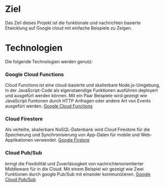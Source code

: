 # Ziel

Das Zeil dieses Projekt ist die funktionale und nachrichten basierte Etwicklung auf Google cloud mit einfache Beispiele zu Zeigen.

# Technologien
Die folgende Technologien werden genutz:

### Google Cloud Functions
Cloud Functions ist eine cloud-basierte und skalierbare Node.js-Umgebung, in der  JavaScript-Code als eigenstaendige Funktionen ausführen deployert und ausgefürt werden können. Mit ein Paar Beispiele wird gezeigt wie JavaScript Funtionen durch HTTP Anfragen oder andere Art von Events ausgefürt werden.
[Google Cloud Functions](https://cloud.google.com/functions/)

### Cloud Firestore
Als verteilte, skalierbare NoSQL-Datenbank wird Cloud Firestore für die Speicherung und Synchronisierung von App-Daten für mobile und Web-Applikationen verwendet. [Google Firstore](https://cloud.google.com/firestore/)

### Cloud Pub/Sub
bringt die Flexibilität und Zuverlässigkeit von nachrichtenorientierter Middleware für in die Cloud. Mit einem Beispiel wir gezeigt wie Zwei Funktionen durch google Pub/Sub mit einander kommunizieren. [Google Cloud Pub/Sub](https://cloud.google.com/pubsub/)
